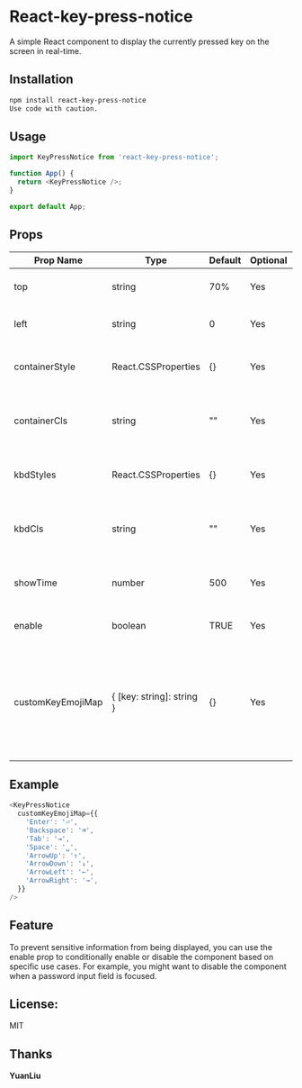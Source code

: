 # React-key-press-notice

A simple React component to display the currently pressed key on the screen in real-time.

## Installation

```Bash
npm install react-key-press-notice
Use code with caution.
```

## Usage

```JavaScript
import KeyPressNotice from 'react-key-press-notice';

function App() {
  return <KeyPressNotice />;
}

export default App;
```

## Props

| Prop Name         | Type                      | Default | Optional | Description                                                                                                     |
| ----------------- | ------------------------- | ------- | -------- | --------------------------------------------------------------------------------------------------------------- |
| top               | string                    | 70%     | Yes      | Top position of the key display                                                                                 |
| left              | string                    | 0       | Yes      | Left position of the key display                                                                                |
| containerStyle    | React.CSSProperties       | {}      | Yes      | Custom styles for the container element                                                                         |
| containerCls      | string                    | ""      | Yes      | Custom class names for the container element                                                                    |
| kbdStyles         | React.CSSProperties       | {}      | Yes      | Custom styles for the key display element                                                                       |
| kbdCls            | string                    | ""      | Yes      | Custom class names for the key display element                                                                  |
| showTime          | number                    | 500     | Yes      | Duration (in milliseconds) to display the key                                                                   |
| enable            | boolean                   | TRUE    | Yes      | Whether to enable the key display                                                                               |
| customKeyEmojiMap | { [key: string]: string } | {}      | Yes      | Custom mapping of keys to emoji characters. This prop allows you to customize the emoji displayed for each key. |

## Example

```JavaScript
<KeyPressNotice
  customKeyEmojiMap={{
    'Enter': '⏎',
    'Backspace': '⌫',
    'Tab': '⇥',
    'Space': '␣',
    'ArrowUp': '↑',
    'ArrowDown': '↓',
    'ArrowLeft': '←',
    'ArrowRight': '→',
  }}
/>
```

## Feature

To prevent sensitive information from being displayed, you can use the enable prop to conditionally enable or disable the component based on specific use cases. For example, you might want to disable the component when a password input field is focused.

## License:

MIT

## Thanks

**YuanLiu**
